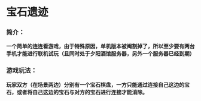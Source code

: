 # 宝石遗迹
### **简介：**
**一个简单的连连看游戏，由于特殊原因，单机版本被阉割掉了，所以至少要有两台手机才能进行联机试玩（且同时处于夕阳酒馆服务器，另外一个服务器已经到期）**
### **游戏玩法：**
**玩家双方（在场景两边）分别有一个宝石棋盘，一方只能通过连接自己这边的宝石，或者将自己这边的宝石与对方的宝石进行连接才能消除。**